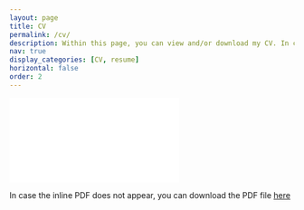 ```yaml
---
layout: page
title: CV
permalink: /cv/
description: Within this page, you can view and/or download my CV. In case the inline PDF does not appear, you can download the PDF file <a href="/assets/pdf/CV.pdf" target="_blank">here</a>.
nav: true
display_categories: [CV, resume]
horizontal: false
order: 2
---
```

<object data="/assets/pdf/CV.pdf" type="application/pdf" width="820px" height="600px">
    <embed src="/assets/pdf/CV.pdf" type="application/pdf">
     <p>In case the inline PDF does not appear, you can download the PDF file <a href="/assets/pdf/CV.pdf" target="_blank">here</a></p>
</object>